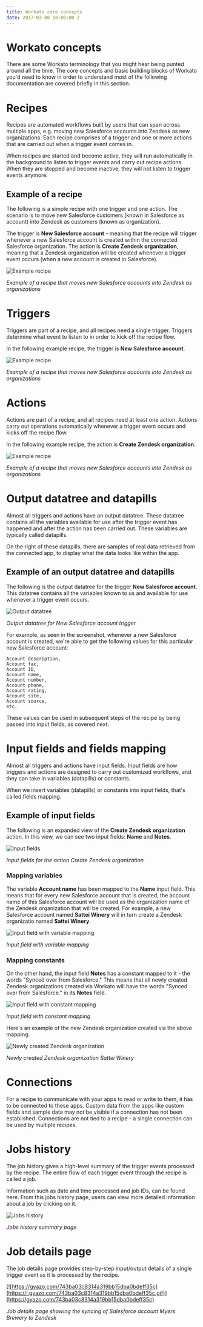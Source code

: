 ```yaml
---
title: Workato core concepts
date: 2017-03-08 18:00:00 Z
---
```


# Workato concepts
There are some Workato terminology that you might hear being punted around all the time. The core concepts and basic building blocks of Workato you'd need to know in order to understand most of the following documentation are covered briefly in this section.

# Recipes
Recipes are automated workflows built by users that can span across multiple apps, e.g. moving new Salesforce accounts into Zendesk as new organizations. Each recipe comprises of a trigger and one or more actions that are carried out when a trigger event comes in.

When recipes are started and become active, they will run automatically in the background to listen to trigger events and carry out recipe actions. When they are stopped and become inactive, they will not listen to trigger events anymore.

## Example of a recipe
The following is a simple recipe with one trigger and one action. The scenario is to move new Salesforce customers (known in Salesforce as account) into Zendesk as customers (known as organization).

The trigger is **New Salesforce account** - meaning that the recipe will trigger whenever a new Salesforce account is created within the connected Salesforce organization. The action is **Create Zendesk organization**, meaning that a Zendesk organization will be created whenever a trigger event occurs (when a new account is created in Salesforce).

![Example recipe](/_uploads/workato-concepts/example-recipe.png)

*Example of a recipe that moves new Salesforce accounts into Zendesk as organizations*

# Triggers
Triggers are part of a recipe, and all recipes need a single trigger. Triggers determine what event to listen to in order to kick off the recipe flow.

In the following example recipe, the trigger is **New Salesforce account**.

![Example recipe](/_uploads/workato-concepts/example-recipe.png)

*Example of a recipe that moves new Salesforce accounts into Zendesk as organizations*

# Actions
Actions are part of a recipe, and all recipes need at least one action. Actions carry out operations automatically whenever a trigger event occurs and kicks off the recipe flow.

In the following example recipe, the action is **Create Zendesk organization**.

![Example recipe](/_uploads/workato-concepts/example-recipe.png)

*Example of a recipe that moves new Salesforce accounts into Zendesk as organizations*

# Output datatree and datapills
Almost all triggers and actions have an output datatree. These datatree contains all the variables available for use after the trigger event has happened and after the action has been carried out. These variables are typically called datapills.

On the right of these datapills, there are samples of real data retrieved from the connected app, to display what the data looks like within the app.

## Example of an output datatree and datapills
The following is the output datatree for the trigger **New Salesforce account**. This datatree contains all the variables known to us and available for use whenever a trigger event occurs.

![Output datatree](/_uploads/workato-concepts/output-datatree.png)

*Output datatree for New Salesforce account trigger*

For example, as seen in the screenshot, whenever a new Salesforce account is created, we're able to get the following values for this particular new Salesforce account:
```
Account description,
Account fax,
Account ID,
Account name,
Account number,
Account phone,
Account rating,
Account site,
Account source,
etc.
```

These values can be used in subsequent steps of the recipe by being passed into input fields, as covered next.

# Input fields and fields mapping
Almost all triggers and actions have input fields. Input fields are how triggers and actions are designed to carry out customized workflows, and they can take in variables (datapills) or constants.

When we insert variables (datapills) or constants into input fields, that's called fields mapping.

## Example of input fields
The following is an expanded view of the **Create Zendesk organization** action. In this view, we can see two input fields: **Name** and **Notes**.

![Input fields](/_uploads/workato-concepts/input-fields.png)

*Input fields for the action Create Zendesk organization*

### Mapping variables
The variable **Account name** has been mapped to the **Name** input field. This means that for every new Salesforce account that is created, the account name of this Salesforce account will be used as the organization name of the Zendesk organization that will be created. For example, a new Salesforce account named **Sattei Winery** will in turn create a Zendesk organizatio named **Sattei Winery**.

![Input field with variable mapping](/_uploads/workato-concepts/input-field-with-variable.png)

*Input field with variable mapping*

### Mapping constants
On the other hand, the input field **Notes** has a constant mapped to it - the words "Synced over from Salesforce." This means that all newly created Zendesk organizations created via Workato will have the words "Synced over from Salesforce." in its **Notes** field.

![Input field with constant mapping](/_uploads/workato-concepts/input-field-with-constant.png)

*Input field with constant mapping*

Here's an example of the new Zendesk organization created via the above mapping:

![Newly created Zendesk organization](/_uploads/workato-concepts/zendesk-organization.png)

*Newly created Zendesk organization Sattei Winery*

# Connections
For a recipe to communicate with your apps to read or write to them, it has to be connected to these apps. Custom data from the apps like custom fields and sample data may not be visible if a connection has not been established. Connections are not tied to a recipe - a single connection can be used by multiple recipes.

# Jobs history
The job history gives a high-level summary of the trigger events processed by the recipe. The entire flow of each trigger event through the recipe is called a job.

Information such as date and time processed and job IDs, can be found here. From this jobs history page, users can view more detailed information about a job by clicking on it.

![Jobs history](/_uploads/workato-concepts/jobs-history.png)

*Jobs history summary page*

# Job details page
The job details page provides step-by-step input/output details of a single trigger event as it is processed by the recipe.

[![https://gyazo.com/743ba03c8314a319bb15dba0bdeff35c](https://i.gyazo.com/743ba03c8314a319bb15dba0bdeff35c.gif)](https://gyazo.com/743ba03c8314a319bb15dba0bdeff35c)

*Job details page showing the syncing of Salesforce account Myers Brewery to Zendesk*
